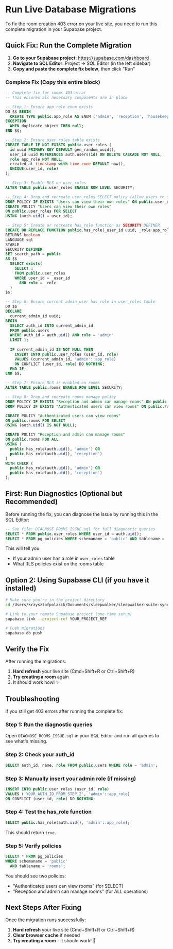 # Run Live Database Migrations

To fix the room creation 403 error on your live site, you need to run this complete migration in your Supabase project.

## Quick Fix: Run the Complete Migration

1. **Go to your Supabase project**: https://supabase.com/dashboard
2. **Navigate to SQL Editor**: Project → SQL Editor (in the left sidebar)
3. **Copy and paste the complete fix below**, then click "Run"

### Complete Fix (Copy this entire block)
```sql
-- Complete fix for rooms 403 error
-- This ensures all necessary components are in place

-- Step 1: Ensure app_role enum exists
DO $$ BEGIN
  CREATE TYPE public.app_role AS ENUM ('admin', 'reception', 'housekeeping');
EXCEPTION
  WHEN duplicate_object THEN null;
END $$;

-- Step 2: Ensure user_roles table exists
CREATE TABLE IF NOT EXISTS public.user_roles (
  id uuid PRIMARY KEY DEFAULT gen_random_uuid(),
  user_id uuid REFERENCES auth.users(id) ON DELETE CASCADE NOT NULL,
  role app_role NOT NULL,
  created_at timestamp with time zone DEFAULT now(),
  UNIQUE(user_id, role)
);

-- Step 3: Enable RLS on user_roles
ALTER TABLE public.user_roles ENABLE ROW LEVEL SECURITY;

-- Step 4: Drop and recreate user_roles SELECT policy (allow users to see their own roles)
DROP POLICY IF EXISTS "Users can view their own roles" ON public.user_roles;
CREATE POLICY "Users can view their own roles"
ON public.user_roles FOR SELECT
USING (auth.uid() = user_id);

-- Step 5: Create or recreate has_role function as SECURITY DEFINER
CREATE OR REPLACE FUNCTION public.has_role(_user_id uuid, _role app_role)
RETURNS boolean
LANGUAGE sql
STABLE
SECURITY DEFINER
SET search_path = public
AS $$
  SELECT exists(
    SELECT 1
    FROM public.user_roles
    WHERE user_id = _user_id
      AND role = _role
  )
$$;

-- Step 6: Ensure current admin user has role in user_roles table
DO $$
DECLARE
  current_admin_id uuid;
BEGIN
  SELECT auth_id INTO current_admin_id 
  FROM public.users 
  WHERE auth_id = auth.uid() AND role = 'admin'
  LIMIT 1;
  
  IF current_admin_id IS NOT NULL THEN
    INSERT INTO public.user_roles (user_id, role)
    VALUES (current_admin_id, 'admin'::app_role)
    ON CONFLICT (user_id, role) DO NOTHING;
  END IF;
END $$;

-- Step 7: Ensure RLS is enabled on rooms
ALTER TABLE public.rooms ENABLE ROW LEVEL SECURITY;

-- Step 8: Drop and recreate rooms manage policy
DROP POLICY IF EXISTS "Reception and admin can manage rooms" ON public.rooms;
DROP POLICY IF EXISTS "Authenticated users can view rooms" ON public.rooms;

CREATE POLICY "Authenticated users can view rooms"
ON public.rooms FOR SELECT
USING (auth.uid() IS NOT NULL);

CREATE POLICY "Reception and admin can manage rooms"
ON public.rooms FOR ALL
USING (
  public.has_role(auth.uid(), 'admin') OR 
  public.has_role(auth.uid(), 'reception')
)
WITH CHECK (
  public.has_role(auth.uid(), 'admin') OR 
  public.has_role(auth.uid(), 'reception')
);
```

## First: Run Diagnostics (Optional but Recommended)

Before running the fix, you can diagnose the issue by running this in the SQL Editor:

```sql
-- See file: DIAGNOSE_ROOMS_ISSUE.sql for full diagnostic queries
SELECT * FROM public.user_roles WHERE user_id = auth.uid();
SELECT * FROM pg_policies WHERE schemaname = 'public' AND tablename = 'rooms';
```

This will tell you:
- If your admin user has a role in `user_roles` table
- What RLS policies exist on the rooms table

## Option 2: Using Supabase CLI (if you have it installed)

```bash
# Make sure you're in the project directory
cd /Users/krzysztofpolasik/Documents/sleepwalker/sleepwalker-suite-sync

# Link to your remote Supabase project (one-time setup)
supabase link --project-ref YOUR_PROJECT_REF

# Push migrations
supabase db push
```

## Verify the Fix

After running the migrations:

1. **Hard refresh** your live site (Cmd+Shift+R or Ctrl+Shift+R)
2. **Try creating a room** again
3. It should work now! ✨

## Troubleshooting

If you still get 403 errors after running the complete fix:

### Step 1: Run the diagnostic queries
Open `DIAGNOSE_ROOMS_ISSUE.sql` in your SQL Editor and run all queries to see what's missing.

### Step 2: Check your auth_id
```sql
SELECT auth_id, name, role FROM public.users WHERE role = 'admin';
```

### Step 3: Manually insert your admin role (if missing)
```sql
INSERT INTO public.user_roles (user_id, role)
VALUES ('YOUR_AUTH_ID_FROM_STEP_2', 'admin'::app_role)
ON CONFLICT (user_id, role) DO NOTHING;
```

### Step 4: Test the has_role function
```sql
SELECT public.has_role(auth.uid(), 'admin'::app_role);
```
This should return `true`.

### Step 5: Verify policies
```sql
SELECT * FROM pg_policies 
WHERE schemaname = 'public' 
  AND tablename = 'rooms';
```

You should see two policies:
- "Authenticated users can view rooms" (for SELECT)
- "Reception and admin can manage rooms" (for ALL operations)

## Next Steps After Fixing

Once the migration runs successfully:
1. **Hard refresh** your live site (Cmd+Shift+R or Ctrl+Shift+R)  
2. **Clear browser cache** if needed
3. **Try creating a room** - it should work! 🎉


